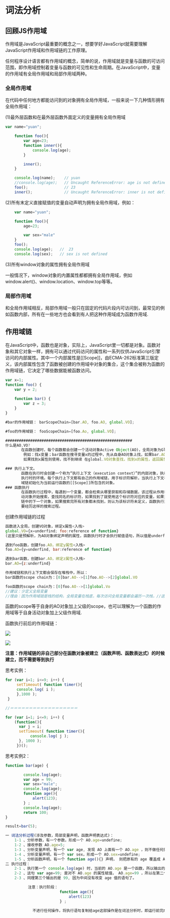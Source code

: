 # 词法分析

## 回顾JS作用域

作用域是JavaScript最重要的概念之一，想要学好JavaScript就需要理解JavaScript作用域和作用域链的工作原理。

任何程序设计语言都有作用域的概念，简单的说，作用域就是变量与函数的可访问范围，即作用域控制着变量与函数的可见性和生命周期。在JavaScript中，变量的作用域有全局作用域和局部作用域两种。

### 全局作用域

在代码中任何地方都能访问到的对象拥有全局作用域，一般来说一下几种情形拥有全局作用域：

(1)最外层函数和在最外层函数外面定义的变量拥有全局作用域

```javascript
var name="yuan";

    function foo(){
        var age=23;
        function inner(){
            console.log(age);
        }

        inner();
    }

    console.log(name);    // yuan
    //console.log(age);   // Uncaught ReferenceError: age is not defined
    foo();                // 23
    inner();              // Uncaught ReferenceError: inner is not defined
```

(2)所有末定义直接赋值的变量自动声明为拥有全局作用域，例如：

```javascript
    var name="yuan";

    function foo(){
        age=23;

        var sex="male"
    }
    foo();
    console.log(age);   //  23
    console.log(sex);   // sex is not defined
```

(3)所有window对象的属性拥有全局作用域

一般情况下，window对象的内置属性都都拥有全局作用域，例如window.alert()、window.location、window.top等等。

### 局部作用域

和全局作用域相反，局部作用域一般只在固定的代码片段内可访问到，最常见的例如函数内部，所有在一些地方也会看到有人把这种作用域成为函数作用域.

## 作用域链

在JavaScript中，函数也是对象，实际上，JavaScript里一切都是对象。函数对象和其它对象一样，拥有可以通过代码访问的属性和一系列仅供JavaScript引擎访问的内部属性。其中一个内部属性是[[Scope]]，由ECMA-262标准第三版定义，该内部属性包含了函数被创建的作用域中对象的集合，这个集合被称为函数的作用域链，它决定了哪些数据能被函数访问。

```javascript
var x=1;
function foo() {
    var y = 2;
    
    function bar() {
        var z = 3;
    }
}

#bar的作用域链： barScopeChain=[bar.AO, foo.AO, global.VO];

#foo的作用域链： fooScopeChain=[foo.Ao, global.VO];

########################################################
什么是AO,VO?
       在函数创建时，每个函数都会创建一个活动对象Active Object(AO)，全局对象为Global Object(VO)，创建函数的过程也就是为这个对象添加属性的过程，作用域链就是由这些绑定了属性的活动对象构成的。
        例如：找x变量；bar函数在搜寻变量x的过程中，先从自身AO对象上找，如果bar.AO存在这个属性，那么会直接使用这个属性的值，如果不存在，则会转到父级函数的AO对象，也就是foo.AO
        如果找到x属性则使用，找不到继续 在global.VO对象查找，找到x的属性，返回属性值。如果在global.VO中没有找到，则会抛出异常ReferenceError

### 执行上下文。
       函数在执行时会创建一个称为“执行上下文（execution context）”的内部对象，执行上下文定义了函数
       执行时的环境。每个执行上下文都有自己的作用域链，用于标识符解析，当执行上下文被创建时，而它的作用
       域链初始化为当前运行函数的[[Scope]]所包含的对象。
### 函数执行
       在函数执行过程中，每遇到一个变量，都会检索从哪里获取和存储数据，该过程从作用域链头部，也就是从活
       动对象开始搜索，查找同名的标识符，如果找到了就使用这个标识符对应的变量，如果没有则继续搜索作用域
       链中的下一个对象，如果搜索完所有对象都未找到，则认为该标识符未定义，函数执行过程中，每个标识符都
       要经历这样的搜索过程。
```

创建作用域链的过程

```javascript
函数进入全局，创建VO对象，绑定x属性<入栈>
global.VO={x=underfind; foo:reference of function}
(这里只是预解析，为AO对象绑定声明的属性，函数执行时才会执行赋值语句，所以值是underfind)

遇到foo函数，创建foo.AO，绑定y属性<入栈>
foo.AO={y=underfind, bar:reference of function}

遇到bar函数，创建bar.AO，绑定z属性<入栈>
bar.AO={z:underfind}

作用域链和执行上下文都会保存在堆栈中，所以：
bar函数的scope chain为：[0]bar.AO-->[1]foo.AO-->[2]global.VO

foo函数的scope chain为：[0]foo.AO-->[1]global.Vo
//建议：少定义全局变量
//理由：因为作用域链是栈的结构，全局变量在栈底，每次访问全局变量都会遍历一次栈，//这样会影响效率
```

函数的scope等于自身的AO对象加上父级的scope，也可以理解为一个函数的作用域等于自身活动对象加上父级作用域.

函数执行前后的作用域链：

![](http://omk1n04i8.bkt.clouddn.com/17-11-22/30024822.jpg)

![](http://omk1n04i8.bkt.clouddn.com/17-11-22/30016708.jpg)

**注意：作用域链的非自己部分在函数对象被建立（函数声明、函数表达式）的时候建立，而不需要等到执行**

思考实例：

```javascript
for (var i=1; i<=9; i++) {
     setTimeout( function timer(){
     console.log( i );
     },1000 );
 }

//＝＝＝＝＝＝＝＝＝＝＝＝＝＝＝＝＝＝

for (var i=1; i<=9; i++) {
    (function(){
      var j = i;
      setTimeout( function timer(){
           console.log( j );
      }, 1000 );
     })();
```

思考实例2：

```javascript
function bar(age) {

        console.log(age);
        var age = 99;
        var sex="male";
        console.log(age);
        function age(){
            alert(123);
        } ;
        console.log(age);
        return 100;
}

result=bar(5);

一 词法分析过程(涉及参数，局部变量声明，函数声明表达式)：
    1-1 、分析参数，有一个参数，形成一个 AO.age=undefine;
    1-2 、接收参数 AO.age=5;
    1-3 、分析变量声明，有一个 var age, 发现 AO 上面有一个 AO.age ，则不做任何处理
    1-4 、分析变量声明，有一个 var sex，形成一个 AO.sex=undefine;
    1-5 、分析函数声明，有一个 function age(){} 声明， 则把原有的 age 覆盖成 AO.age=function(){};
二 执行过程：
    2-1 、执行第一个 console.log(age) 时，当前的 AO.age 是一个函数，所以输出的一个函数
    2-2 、这句 var age=99; 是对不 AO.age 的属性赋值， AO.age=99 ，所以在第二个输出的age是 99;
    2-3 、同理第三个输出的是 99, 因为中间没有改变 age 值的语句了。

          注意：执行阶段：
                        function age(){
                            alert(123)
                        } ;

            不进行任何操作，将执行语句复制给age这部操作是在词法分析时，即运行前完成的。
```



